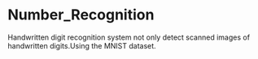 # Number_Recognition
Handwritten digit recognition system not only detect scanned images of handwritten digits.Using the MNIST dataset.

